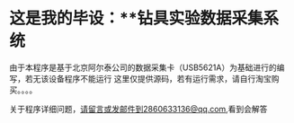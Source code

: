 # 这是我的毕设：**钻具实验数据采集系统

由于本程序是基于北京阿尔泰公司的数据采集卡（USB5621A）为基础进行的编写，若无该设备程序不能运行
这里仅提供源码，若有运行需求，请自行淘宝购买。。。。

关于程序详细问题，请留言或发邮件到2860633136@qq.com,看到会解答

